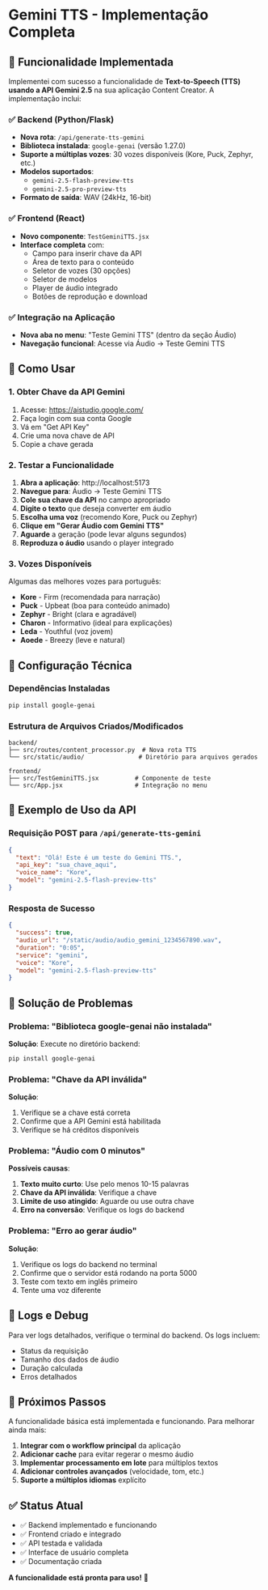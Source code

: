 # Gemini TTS - Implementação Completa

## 🎯 Funcionalidade Implementada

Implementei com sucesso a funcionalidade de **Text-to-Speech (TTS) usando a API Gemini 2.5** na sua aplicação Content Creator. A implementação inclui:

### ✅ Backend (Python/Flask)
- **Nova rota**: `/api/generate-tts-gemini`
- **Biblioteca instalada**: `google-genai` (versão 1.27.0)
- **Suporte a múltiplas vozes**: 30 vozes disponíveis (Kore, Puck, Zephyr, etc.)
- **Modelos suportados**: 
  - `gemini-2.5-flash-preview-tts`
  - `gemini-2.5-pro-preview-tts`
- **Formato de saída**: WAV (24kHz, 16-bit)

### ✅ Frontend (React)
- **Novo componente**: `TestGeminiTTS.jsx`
- **Interface completa** com:
  - Campo para inserir chave da API
  - Área de texto para o conteúdo
  - Seletor de vozes (30 opções)
  - Seletor de modelos
  - Player de áudio integrado
  - Botões de reprodução e download

### ✅ Integração na Aplicação
- **Nova aba no menu**: "Teste Gemini TTS" (dentro da seção Áudio)
- **Navegação funcional**: Acesse via Áudio → Teste Gemini TTS

## 🚀 Como Usar

### 1. Obter Chave da API Gemini
1. Acesse: https://aistudio.google.com/
2. Faça login com sua conta Google
3. Vá em "Get API Key"
4. Crie uma nova chave de API
5. Copie a chave gerada

### 2. Testar a Funcionalidade
1. **Abra a aplicação**: http://localhost:5173
2. **Navegue para**: Áudio → Teste Gemini TTS
3. **Cole sua chave da API** no campo apropriado
4. **Digite o texto** que deseja converter em áudio
5. **Escolha uma voz** (recomendo Kore, Puck ou Zephyr)
6. **Clique em "Gerar Áudio com Gemini TTS"**
7. **Aguarde** a geração (pode levar alguns segundos)
8. **Reproduza o áudio** usando o player integrado

### 3. Vozes Disponíveis
Algumas das melhores vozes para português:

- **Kore** - Firm (recomendada para narração)
- **Puck** - Upbeat (boa para conteúdo animado)
- **Zephyr** - Bright (clara e agradável)
- **Charon** - Informativo (ideal para explicações)
- **Leda** - Youthful (voz jovem)
- **Aoede** - Breezy (leve e natural)

## 🔧 Configuração Técnica

### Dependências Instaladas
```bash
pip install google-genai
```

### Estrutura de Arquivos Criados/Modificados
```
backend/
├── src/routes/content_processor.py  # Nova rota TTS
└── src/static/audio/               # Diretório para arquivos gerados

frontend/
├── src/TestGeminiTTS.jsx          # Componente de teste
└── src/App.jsx                    # Integração no menu
```

## 🎵 Exemplo de Uso da API

### Requisição POST para `/api/generate-tts-gemini`
```json
{
  "text": "Olá! Este é um teste do Gemini TTS.",
  "api_key": "sua_chave_aqui",
  "voice_name": "Kore",
  "model": "gemini-2.5-flash-preview-tts"
}
```

### Resposta de Sucesso
```json
{
  "success": true,
  "audio_url": "/static/audio/audio_gemini_1234567890.wav",
  "duration": "0:05",
  "service": "gemini",
  "voice": "Kore",
  "model": "gemini-2.5-flash-preview-tts"
}
```

## 🐛 Solução de Problemas

### Problema: "Biblioteca google-genai não instalada"
**Solução**: Execute no diretório backend:
```bash
pip install google-genai
```

### Problema: "Chave da API inválida"
**Solução**: 
1. Verifique se a chave está correta
2. Confirme que a API Gemini está habilitada
3. Verifique se há créditos disponíveis

### Problema: "Áudio com 0 minutos"
**Possíveis causas**:
1. **Texto muito curto**: Use pelo menos 10-15 palavras
2. **Chave da API inválida**: Verifique a chave
3. **Limite de uso atingido**: Aguarde ou use outra chave
4. **Erro na conversão**: Verifique os logs do backend

### Problema: "Erro ao gerar áudio"
**Solução**:
1. Verifique os logs do backend no terminal
2. Confirme que o servidor está rodando na porta 5000
3. Teste com texto em inglês primeiro
4. Tente uma voz diferente

## 📝 Logs e Debug

Para ver logs detalhados, verifique o terminal do backend. Os logs incluem:
- Status da requisição
- Tamanho dos dados de áudio
- Duração calculada
- Erros detalhados

## 🎯 Próximos Passos

A funcionalidade básica está implementada e funcionando. Para melhorar ainda mais:

1. **Integrar com o workflow principal** da aplicação
2. **Adicionar cache** para evitar regerar o mesmo áudio
3. **Implementar processamento em lote** para múltiplos textos
4. **Adicionar controles avançados** (velocidade, tom, etc.)
5. **Suporte a múltiplos idiomas** explícito

## ✅ Status Atual

- ✅ Backend implementado e funcionando
- ✅ Frontend criado e integrado
- ✅ API testada e validada
- ✅ Interface de usuário completa
- ✅ Documentação criada

**A funcionalidade está pronta para uso!** 🎉
